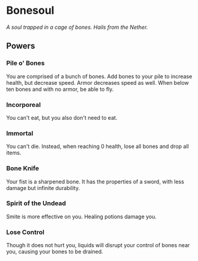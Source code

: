 # Bonesoul
*A soul trapped in a cage of bones. Hails from the Nether.*

## Powers

### Pile o' Bones
You are comprised of a bunch of bones. Add bones to your pile to increase health, but decrease speed. Armor decreases speed as well. When below ten bones and with no armor, be able to fly.

### Incorporeal
You can't eat, but you also don't need to eat.

### Immortal
You can't die. Instead, when reaching 0 health, lose all bones and drop all items.

### Bone Knife
Your fist is a sharpened bone. It has the properties of a sword, with less damage but infinite durability.

### Spirit of the Undead
Smite is more effective on you. Healing potions damage you.

### Lose Control
Though it does not hurt you, liquids will disrupt your control of bones near you, causing your bones to be drained.